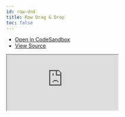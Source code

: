 ```yaml
---
id: row-dnd
title: Row Drag & Drop
toc: false
---
```


- [Open in CodeSandbox](https://codesandbox.io/s/github/tannerlinsley/react-table/tree/master/examples/row-dnd)
- [View Source](https://github.com/tannerlinsley/react-table/tree/master/examples/row-dnd)

<iframe
  src="https://codesandbox.io/embed/github/tannerlinsley/react-table/tree/master/examples/row-dnd?autoresize=1&fontsize=14&theme=dark"
  title="tannerlinsley/react-table: row-dnd"
  sandbox="allow-forms allow-modals allow-popups allow-presentation allow-same-origin allow-scripts"
  style={{
    width: '100%',
    height: '80vh',
    border: '0',
    borderRadius: 8,
    overflow: 'hidden',
    position: 'static',
    zIndex: 0,
  }}
></iframe>
